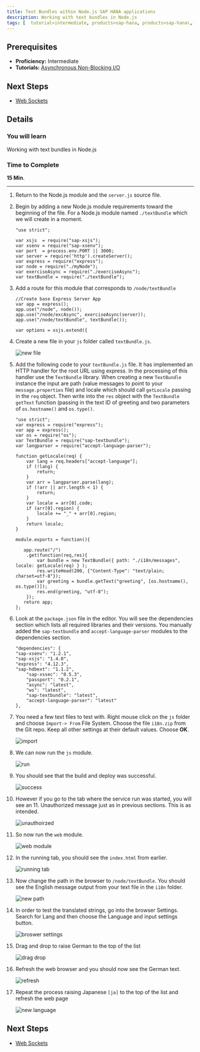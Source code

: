 ```yaml
---
title: Text Bundles within Node.js SAP HANA applications
description: Working with text bundles in Node.js
tags: [  tutorial>intermediate, products>sap-hana, products>sap-hana\,-express-edition ]
---
```

## Prerequisites  
 - **Proficiency:** Intermediate
 - **Tutorials:** [Asynchronous Non-Blocking I/O](http://go.sap.com/developer/tutorials/xsa-node-async.html)

## Next Steps
 - [Web Sockets](http://go.sap.com/developer/tutorials/xsa-node-websockets.html)

## Details
### You will learn  
Working with text bundles in Node.js

### Time to Complete
**15 Min**.

---

1. Return to the Node.js module and the `server.js` source file. 
2. Begin by adding a new Node.js module requirements toward the beginning of the file. For a Node.js module named `./textBundle` which we will create in a moment.
	
	```
	"use strict";	var xsjs  = require("sap-xsjs");	var xsenv = require("sap-xsenv");	var port  = process.env.PORT || 3000;	var server = require('http').createServer();	var express = require("express");	var node = require("./myNode"); 	var exerciseAsync = require("./exerciseAsync");	var textBundle = require("./textBundle");
	```

3. Add a route for this module that corresponds to `/node/textBundle` 

	```
	//Create base Express Server App	var app = express(); 	app.use("/node", node());	app.use("/node/excAsync", exerciseAsync(server));	app.use("/node/textBundle", textBundle());		var options = xsjs.extend({
	```

4. Create a new file in your `js` folder called `textBundle.js`. 

	![new file](4.png)

5. Add the following code to your `textBundle.js` file. It has implemented an HTTP handler for the root URL using express. In the processing of this handler use the `TextBundle` library. When creating a new `TextBundle` instance the input are path (value messages to point to your `message.properties` file) and locale which should call `getLocale` passing in the `req` object. Then write into the `res` object with the `TextBundle` `getText` function (passing in the text ID of greeting and two parameters of `os.hostname()` and `os.type()`. 

	```
	"use strict";	var express = require("express");	var app = express(); 	var os = require("os");	var TextBundle = require("sap-textbundle");	var langparser = require("accept-language-parser");		function getLocale(req) {		var lang = req.headers["accept-language"];		if (!lang) {			return;		}		var arr = langparser.parse(lang);		if (!arr || arr.length < 1) {			return;		}		var locale = arr[0].code;		if (arr[0].region) {			locale += "_" + arr[0].region;		}		return locale;	}			module.exports = function(){		   app.route("/")		.get(function(req,res){			var bundle = new TextBundle({ path: "./i18n/messages", locale: getLocale(req) } );	 		res.writeHead(200, {"Content-Type": "text/plain; charset=utf-8"});				var greeting = bundle.getText("greeting", [os.hostname(), os.type()]);	  		res.end(greeting, "utf-8");		});	   return app;		};	
	```

6. Look at the `package.json` file in the editor. You will see the dependencies section which lists all required libraries and their versions. You manually added the `sap-textbundle` and `accept-language-parser` modules to the dependencies section. 

	```
	"dependencies": {	"sap-xsenv": "1.2.1",	"sap-xsjs": "1.4.0",	"express": "4.12.3",	"sap-hdbext": "1.1.2",    	"sap-xssec": "0.5.3",    	"passport": "0.2.1",    	"async": "latest",    	"ws": "latest",    	"sap-textbundle": "latest",    	"accept-language-parser": "latest"      		},
	```

7. You need a few text files to test with. Right mouse click on the `js` folder and choose `Import-> From` File System.  Choose the file `i18n.zip` from the Git repo. Keep all other settings at their default values.  Choose **OK**.

	![import](7.png)

8. We can now run the `js` module. 

	![run](8.png)

9. You should see that the build and deploy was successful. 

	![success](9.png)

10. However if you go to the tab where the service run was started, you will see an 11. Unauthorized message just as in previous sections. This is as intended.

	![unauthoirzed](10.png)

11. So now run the `web` module. 

	![web module](11.png)

12. In the running tab, you should see the `index.html` from earlier.  

	![running tab](12.png)

13. Now change the path in the browser to `/node/textBundle`.  You should see the English message output from your text file in the `i18n` folder. 

	![new path](13.png)

14. In order to test the translated strings, go into the browser Settings. Search for Lang and then choose the Language and input settings button.

	![broswer settings](14.png)

15. Drag and drop to raise German to the top of the list

	![drag drop](15.png)

16. Refresh the web browser and you should now see the German text.

	![refresh](16.png)

17. Repeat the process raising Japanese `[ja]` to the top of the list and refresh the web page

	![new language](17.png)



## Next Steps
 - [Web Sockets](http://go.sap.com/developer/tutorials/xsa-node-websockets.html)

